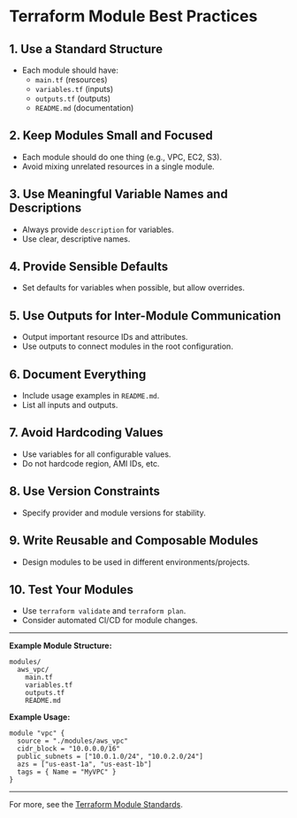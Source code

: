 # Terraform Module Best Practices

## 1. Use a Standard Structure
- Each module should have:
  - `main.tf` (resources)
  - `variables.tf` (inputs)
  - `outputs.tf` (outputs)
  - `README.md` (documentation)

## 2. Keep Modules Small and Focused
- Each module should do one thing (e.g., VPC, EC2, S3).
- Avoid mixing unrelated resources in a single module.

## 3. Use Meaningful Variable Names and Descriptions
- Always provide `description` for variables.
- Use clear, descriptive names.

## 4. Provide Sensible Defaults
- Set defaults for variables when possible, but allow overrides.

## 5. Use Outputs for Inter-Module Communication
- Output important resource IDs and attributes.
- Use outputs to connect modules in the root configuration.

## 6. Document Everything
- Include usage examples in `README.md`.
- List all inputs and outputs.

## 7. Avoid Hardcoding Values
- Use variables for all configurable values.
- Do not hardcode region, AMI IDs, etc.

## 8. Use Version Constraints
- Specify provider and module versions for stability.

## 9. Write Reusable and Composable Modules
- Design modules to be used in different environments/projects.

## 10. Test Your Modules
- Use `terraform validate` and `terraform plan`.
- Consider automated CI/CD for module changes.

---

**Example Module Structure:**
```
modules/
  aws_vpc/
    main.tf
    variables.tf
    outputs.tf
    README.md
```

**Example Usage:**
```hcl
module "vpc" {
  source = "./modules/aws_vpc"
  cidr_block = "10.0.0.0/16"
  public_subnets = ["10.0.1.0/24", "10.0.2.0/24"]
  azs = ["us-east-1a", "us-east-1b"]
  tags = { Name = "MyVPC" }
}
```

---

For more, see the [Terraform Module Standards](https://www.terraform.io/docs/language/modules/index.html).
